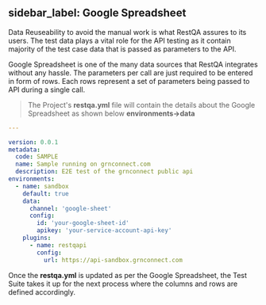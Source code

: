 sidebar_label: Google Spreadsheet
---
Data Reuseability to avoid the manual work is what RestQA assures to its users. The test data plays a vital role for the API testing as it contain majority of the test case data that is passed as parameters to the API.

Google Spreadsheet is one of the many data sources that RestQA integrates without any hassle. The parameters per call are just required to be entered in form of rows. Each rows represent a set of parameters being passed to API during a single call.

> The Project's **restqa.yml** file will contain the details about the Google Spreadsheet as shown below **environments->data**

```yaml
---

version: 0.0.1
metadata:
  code: SAMPLE
  name: Sample running on grnconnect.com
  description: E2E test of the grnconnect public api
environments:
  - name: sandbox
    default: true
    data:
      channel: 'google-sheet'
      config:
      	id: 'your-google-sheet-id'
      	apikey: 'your-service-account-api-key'
    plugins:
      - name: restqapi
        config:
          url: https://api-sandbox.grnconnect.com
```

Once the **restqa.yml** is updated as per the Google Spreadsheet, the Test Suite takes it up for the next process where the columns and rows are defined accordingly.

